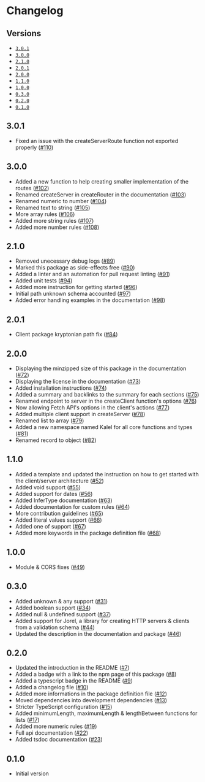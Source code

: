# Changelog

## Versions

- [`3.0.1`](#301)
- [`3.0.0`](#300)
- [`2.1.0`](#210)
- [`2.0.1`](#201)
- [`2.0.0`](#200)
- [`1.1.0`](#110)
- [`1.0.0`](#100)
- [`0.3.0`](#030)
- [`0.2.0`](#020)
- [`0.1.0`](#010)

## 3.0.1

- Fixed an issue with the createServerRoute function not exported properly ([#110](https://github.com/aminnairi/kryptonian/pull/110))

## 3.0.0

- Added a new function to help creating smaller implementation of the routes ([#102](https://github.com/aminnairi/kryptonian/pull/102))
- Renamed createServer in createRouter in the documentation ([#103](https://github.com/aminnairi/kryptonian/pull/103))
- Renamed numeric to number ([#104](https://github.com/aminnairi/kryptonian/pull/104))
- Renamed text to string ([#105](https://github.com/aminnairi/kryptonian/pull/105))
- More array rules ([#106](https://github.com/aminnairi/kryptonian/pull/106))
- Added more string rules ([#107](https://github.com/aminnairi/kryptonian/pull/107))
- Added more number rules ([#108](https://github.com/aminnairi/kryptonian/pull/108))

## 2.1.0

- Removed unecessary debug logs ([#89](https://github.com/aminnairi/kryptonian/pull/89))
- Marked this package as side-effects free ([#90](https://github.com/aminnairi/kryptonian/pull/90))
- Added a linter and an automation for pull request linting ([#91](https://github.com/aminnairi/kryptonian/pull/91))
- Added unit tests ([#94](https://github.com/aminnairi/kryptonian/pull/94))
- Added more instruction for getting started ([#96](https://github.com/aminnairi/kryptonian/pull/96))
- Initial path unknown schema accounted ([#97](https://github.com/aminnairi/kryptonian/pull/97))
- Added error handling examples in the documentation ([#98](https://github.com/aminnairi/kryptonian/pull/98))

## 2.0.1

- Client package kryptonian path fix ([#84](https://github.com/aminnairi/kryptonian/pull/84))

## 2.0.0

- Displaying the minzipped size of this package in the documentation ([#72](https://github.com/aminnairi/kryptonian/pull/72))
- Displaying the license in the documentation ([#73](https://github.com/aminnairi/kryptonian/pull/73))
- Added installation instructions ([#74](https://github.com/aminnairi/kryptonian/pull/74))
- Added a summary and backlinks to the summary for each sections ([#75](https://github.com/aminnairi/kryptonian/pull/75))
- Renamed endpoint to server in the createClient function's options ([#76](https://github.com/aminnairi/kryptonian/pull/76))
- Now allowing Fetch API's options in the client's actions ([#77](https://github.com/aminnairi/kryptonian/pull/77))
- Added multiple client support in createServer ([#78](https://github.com/aminnairi/kryptonian/pull/78))
- Renamed list to array ([#79](https://github.com/aminnairi/kryptonian/pull/79))
- Added a new namespace named Kalel for all core functions and types ([#81](https://github.com/aminnairi/kryptonian/pull/81))
- Renamed record to object ([#82](https://github.com/aminnairi/kryptonian/pull/82))

## 1.1.0

- Added a template and updated the instruction on how to get started with the client/server architecture ([#52](https://github.com/aminnairi/kryptonian/pull/52))
- Added void support ([#55](https://github.com/aminnairi/kryptonian/pull/55))
- Added support for dates ([#56](https://github.com/aminnairi/kryptonian/pull/56))
- Added InferType documentation ([#63](https://github.com/aminnairi/kryptonian/pull/63))
- Added documentation for custom rules ([#64](https://github.com/aminnairi/kryptonian/pull/64))
- More contribution guidelines ([#65](https://github.com/aminnairi/kryptonian/pull/65))
- Added literal values support ([#66](https://github.com/aminnairi/kryptonian/pull/66))
- Added one of support ([#67](https://github.com/aminnairi/kryptonian/pull/67))
- Added more keywords in the package definition file ([#68](https://github.com/aminnairi/kryptonian/pull/68))

## 1.0.0

- Module & CORS fixes ([#49](https://github.com/aminnairi/kryptonian/pull/49))

## 0.3.0

- Added unknown & any support ([#31](https://github.com/aminnairi/kryptonian/pull/31))
- Added boolean support ([#34](https://github.com/aminnairi/kryptonian/pull/34))
- Added null & undefined support ([#37](https://github.com/aminnairi/kryptonian/pull/37))
- Added support for Jorel, a library for creating HTTP servers & clients from a validation schema ([#44](https://github.com/aminnairi/kryptonian/pull/44))
- Updated the description in the documentation and package ([#46](https://github.com/aminnairi/kryptonian/pull/46))

## 0.2.0

- Updated the introduction in the README ([#7](https://github.com/aminnairi/kryptonian/pull/7))
- Added a badge with a link to the npm page of this package ([#8](https://github.com/aminnairi/kryptonian/pull/8))
- Added a typescript badge in the README ([#9](https://github.com/aminnairi/kryptonian/pull/9))
- Added a changelog file ([#10](https://github.com/aminnairi/kryptonian/pull/10))
- Added more informations in the package definition file ([#12](https://github.com/aminnairi/kryptonian/pull/12))
- Moved dependencies into development dependencies ([#13](https://github.com/aminnairi/kryptonian/pull/13))
- Stricter TypeScript configuration ([#15](https://github.com/aminnairi/kryptonian/pull/15))
- Added minimumLength, maximumLength & lengthBetween functions for lists ([#17](https://github.com/aminnairi/kryptonian/pull/17))
- Added more numeric rules ([#19](https://github.com/aminnairi/kryptonian/pull/19))
- Full api documentation ([#22](https://github.com/aminnairi/kryptonian/pull/22))
- Added tsdoc documentation ([#23](https://github.com/aminnairi/kryptonian/pull/23))

## 0.1.0

- Initial version